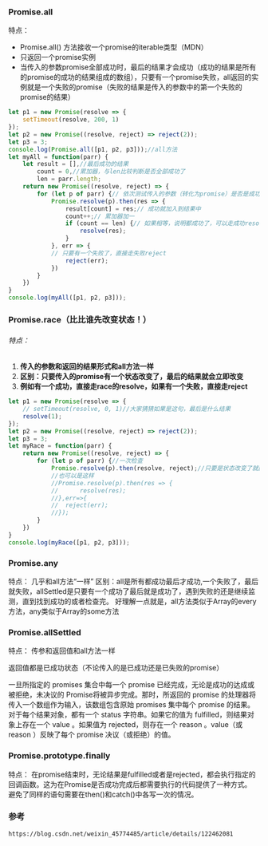 

### Promise.all

特点：

- Promise.all() 方法接收一个promise的iterable类型（MDN）
- 只返回一个promise实例
- 当传入的参数promise全部成功时，最后的结果才会成功（成功的结果是所有的promise的成功的结果组成的数组），只要有一个promise失败，all返回的实例就是一个失败的promise（失败的结果是传入的参数中的第一个失败的promise的结果）

```js
let p1 = new Promise(resolve => {
    setTimeout(resolve, 200, 1)
});
let p2 = new Promise((resolve, reject) => reject(2));
let p3 = 3;
console.log(Promise.all([p1, p2, p3]));//all方法
let myAll = function(parr) {
    let result = [],//最后成功的结果
        count = 0,//累加器，与len比较判断是否全部成功了
        len = parr.length;
    return new Promise((resolve, reject) => {
        for (let p of parr) {// 依次测试传入的参数（转化为promise）是否是成功的
            Promise.resolve(p).then(res => {
                result[count] = res;// 成功就加入到结果中
                count++;// 累加器加一
                if (count == len) {// 如果相等，说明都成功了，可以走成功resolve
                    resolve(res);
                }
            }, err => {
            // 只要有一个失败了，直接走失败reject
                reject(err);
            })
        }
    })
}
console.log(myAll([p1, p2, p3]));
```





### Promise.race（比比谁先改变状态！）

###### 特点：

1. **传入的参数和返回的结果形式和all方法一样**
2. **区别：只要传入的promise有一个状态改变了，最后的结果就会立即改变**
3. **例如有一个成功，直接走race的resolve，如果有一个失败，直接走reject**



```js
let p1 = new Promise(resolve => {
    // setTimeout(resolve, 0, 1)//大家猜猜如果是这句，最后是什么结果
    resolve(1);
});
let p2 = new Promise((resolve, reject) => reject(2));
let p3 = 3;
let myRace = function(parr) {
    return new Promise((resolve, reject) => {
        for (let p of parr) {//一次检查
            Promise.resolve(p).then(resolve, reject);//只要是状态改变了就直接走对应的函数
            //也可以是这样
            //Promise.resolve(p).then(res => {
          	//  	resolve(res);
            //},err=>{
			//	reject(err);
			//});
        }
    })
}
console.log(myRace([p1, p2, p3]));
```



### Promise.any

特点：
几乎和all方法“一样”
区别：all是所有都成功最后才成功,一个失败了，最后就失败，allSettled是只要有一个成功了最后就是成功了，遇到失败的还是继续监测，直到找到成功的或者检查完。
好理解一点就是，all方法类似于Array的every方法，any类似于Array的some方法



### Promise.allSettled

特点：
传参和返回值和all方法一样

返回值都是已成功状态（不论传入的是已成功还是已失败的promise）

一旦所指定的 promises 集合中每一个 promise 已经完成，无论是成功的达成或被拒绝，未决议的 Promise将被异步完成。那时，所返回的 promise 的处理器将传入一个数组作为输入，该数组包含原始 promises 集中每个 promise 的结果。
对于每个结果对象，都有一个 status 字符串。如果它的值为 fulfilled，则结果对象上存在一个 value 。如果值为 rejected，则存在一个 reason 。value（或 reason ）反映了每个 promise 决议（或拒绝）的值。



### Promise.prototype.finally

特点：
在promise结束时，无论结果是fulfilled或者是rejected，都会执行指定的回调函数。这为在Promise是否成功完成后都需要执行的代码提供了一种方式。
避免了同样的语句需要在then()和catch()中各写一次的情况。



### 参考

```
https://blog.csdn.net/weixin_45774485/article/details/122462081
```

